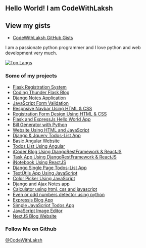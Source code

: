 ## Hello World! I am CodeWithLaksh

## View my gists
- [CodeWithLaksh GitHub Gists](https://gist.github.com/codewithlaksh)

I am a passionate python programmer and I love python and web 
development very much.

[![Top Langs](https://github-readme-stats.vercel.app/api/top-langs/?username=codewithlaksh&layout=compact)](https://github.com/anuraghazra/github-readme-stats)

### Some of my projects
- [Flask Registration System](https://github.com/codewithlaksh/flask-registration-system)
- [Coding Thunder Flask Blog](https://github.com/codewithlaksh/codingthunder-flask-blog)
- [Django Notes Application](https://github.com/codewithlaksh/django-notes-app)
- [JavaScript Form Validation](https://github.com/codewithlaksh/js-form-validation)
- [Respnsive Navbar Using HTML & CSS](https://github.com/codewithlaksh/responsive-navbar-design)
- [Registration Form Design Using HTML & CSS](https://github.com/codewithlaksh/registration-form-design)
- [Flask and ExpressJs Hello World App](https://github.com/codewithlaksh/flask-express-app)
- [Bill Generator with Python](https://github.com/codewithlaksh/bill-generator-with-python)
- [Website Using HTML and JavaScript](https://github.com/codewithlaksh/website-using-html-and-javascript)
- [Django & Jquery Todos-List App](https://github.com/codewithlaksh/django-and-jquery-todos-list-app)
- [Basic Angular Website](https://github.com/codewithlaksh/my-angular-website)
- [Todos List Using Angular](https://github.com/codewithlaksh/angular-todos-list)
- [iCoder Blog Using DjangoRestFramework & ReactJS](https://github.com/codewithlaksh/icoder-blog-djangorestframework-react)
- [Task App Using DjangoRestFramework & ReactJS](https://github.com/codewithlaksh/task-app-djangorestframework-react)
- [iNotebook Using ReactJS](https://github.com/codewithlaksh/ReactJS-iNotebook)
- [Django Single Page Todos-List App](https://github.com/codewithlaksh/django-singlePage-todos-application)
- [TextUtils App Using JavaScript](https://github.com/codewithlaksh/javascript-textutils-app)
- [Color Picker Using JavaScript](https://github.com/codewithlaksh/javascript-color-picker)
- [Django and Ajax Notes app](https://github.com/codewithlaksh/django-ajax-notes-app)
- [Calculator using html, css and javascript](https://github.com/codewithlaksh/calculator-using-html-css-and-javascript)
- [Even or odd numbers detector using python](https://github.com/codewithlaksh/even_or_odd_python)
- [Expressjs Blog App](https://github.com/codewithlaksh/express-blog-app)
- [Simple JavaScript Todos App](https://github.com/codewithlaksh/javascript-todos-app)
- [JavaScript Image Editor](https://github.com/codewithlaksh/javascript-image-editor)
- [NextJS Blog Website](https://github.com/codewithlaksh/nextjs-blog-website)

### Follow Me on Github
[@CodeWithLaksh](https://github.com/codewithlaksh)
